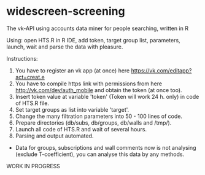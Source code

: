 widescreen-screening
====================

The vk-API using accounts data miner for people searching, written in R

Using: open HTS.R in R IDE, add token, target group list, parameters, launch, wait and parse the data with pleasure.

Instructions:

1. You have to register an vk app (at once) here https://vk.com/editapp?act=creat.e
2. You have to compile https link with permissions from here http://vk.com/dev/auth_mobile and obtain the token (at once too).
3. Insert token value at variable 'token' (Token will work 24 h. only) in code of HTS.R file.
4. Set target groups as list into variable 'target'.
5. Change the many filtration parameters into 50 - 100 lines of code.
6. Prepare directories (db/subs, db/groups, db/walls and /tmp/).
7. Launch all code of HTS.R and wait of several hours.
8. Parsing and output automated.

* Data for groups, subscriptions and wall comments now is not analysing (exclude T-coefficient), you can analyse this data by any methods.

WORK IN PROGRESS
